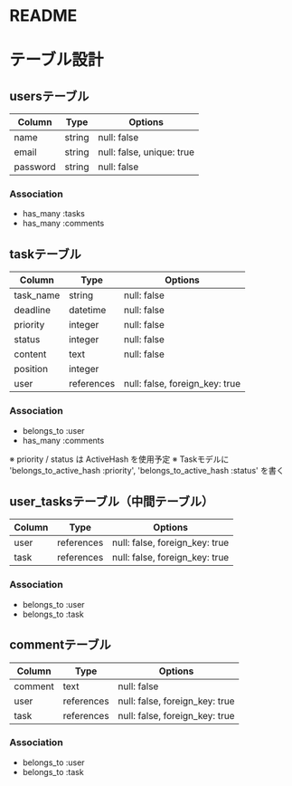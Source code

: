 # README

# テーブル設計

## usersテーブル

| Column   | Type   |Options      |
| -------- | ------ | ----------- |
| name     | string | null: false |
| email    | string | null: false, unique: true |
| password | string | null: false |

### Association

- has_many :tasks
- has_many :comments

## taskテーブル

| Column        | Type       |Options      |
| ------------- | ---------- | ----------- |
| task_name     | string     | null: false |
| deadline      | datetime   | null: false |
| priority      | integer    | null: false |
| status        | integer    | null: false |
| content       | text       | null: false |
| position      | integer    |             |
| user          | references | null: false, foreign_key: true |

### Association

- belongs_to :user
- has_many :comments

※ priority / status は ActiveHash を使用予定
※ Taskモデルに 'belongs_to_active_hash :priority', 'belongs_to_active_hash :status' を書く

## user_tasksテーブル（中間テーブル）
| Column        | Type       |Options      |
| ------------- | ---------- | ----------- |
| user          | references | null: false, foreign_key: true |
| task          | references | null: false, foreign_key: true |

### Association
- belongs_to :user
- belongs_to :task

## commentテーブル

| Column  | Type       |Options      |
| ------- | ---------- | ----------- |
| comment | text       | null: false |
| user    | references | null: false, foreign_key: true |
| task    | references | null: false, foreign_key: true |

### Association

- belongs_to :user
- belongs_to :task